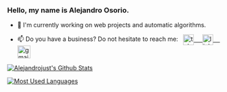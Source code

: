 <!-- **alejandrojust/alejandrojust** is a ✨ _special_ ✨ repository because its `README.md` (this file) appears on your GitHub profile. -->

### Hello, my name is **Alejandro Osorio**.


- 🔧 I'm currently working on web projects and automatic algorithms.

- 📫 Do you have a business? Do not hesitate to reach me: &nbsp; 
  <a href="https://t.me/alejandrojust" target="_blank">
      <img align="center" alt="telegram" width="25px" src="https://www.vectorlogo.zone/logos/telegram/telegram-icon.svg" /> &nbsp; &nbsp;
  <a href="https://www.linkedin.com/in/alejandrojust/" target="_blank">
      <img align="center" alt="linkedin" width="25px" src="https://www.vectorlogo.zone/logos/linkedin/linkedin-icon.svg" /> &nbsp; &nbsp;
  <a href="mailto:mralejandrojust@gmail.com" target="_blank">
      <img align="center" alt="gmail" width="30px" src="https://www.vectorlogo.zone/logos/gmail/gmail-icon.svg" />

<!-- Github  Stats -->
<a href="https://github.com/alejandrojust"><img align="center" alt="Alejandrojust's Github Stats" src="https://github-readme-stats.anuraghazra1.vercel.app/api?username=alejandrojust&show_icons=true&include_all_commits=false&theme=radical&count_private=true&rank_icon=github"/>
 
<a href="https://github.com/alejandrojust"><img align="center" alt="Most Used Languages" src="https://github-readme-stats.vercel.app/api/top-langs/?username=alejandrojust&langs_count=5&theme=radical&layout=donut"/></a> 
